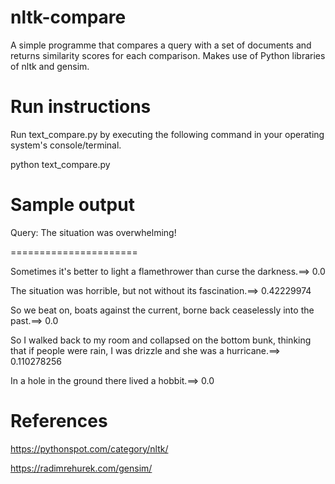 # nltk-compare
A simple programme that compares a query with a set of documents and returns similarity scores for each comparison.
Makes use of Python libraries of nltk and gensim.

# Run instructions

Run text_compare.py by executing the following command in your operating system's console/terminal.

python text_compare.py


# Sample output

Query: The situation was overwhelming!

======================

Sometimes it's better to light a flamethrower than curse the darkness.==> 0.0

The situation was horrible, but not without its fascination.==> 0.42229974

So we beat on, boats against the current, borne back ceaselessly into the past.==> 0.0

So I walked back to my room and collapsed on the bottom bunk, thinking that if people were rain, I was drizzle and she was a hurricane.==> 0.110278256

In a hole in the ground there lived a hobbit.==> 0.0



# References

https://pythonspot.com/category/nltk/

https://radimrehurek.com/gensim/
